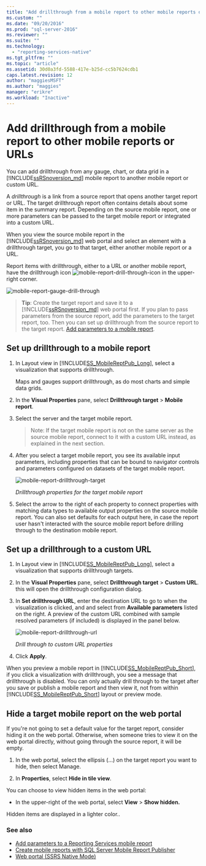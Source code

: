 ```yaml
---
title: "Add drillthrough from a mobile report to other mobile reports or URLs | Microsoft Docs"
ms.custom: ""
ms.date: "09/20/2016"
ms.prod: "sql-server-2016"
ms.reviewer: ""
ms.suite: ""
ms.technology: 
  - "reporting-services-native"
ms.tgt_pltfrm: ""
ms.topic: "article"
ms.assetid: 30d0a3fd-5588-417e-b25d-cc5b7624cdb1
caps.latest.revision: 12
author: "maggiesMSFT"
ms.author: "maggies"
manager: "erikre"
ms.workload: "Inactive"
---
```

# Add drillthrough from a mobile report to other mobile reports or URLs
You can add drillthrough from any gauge, chart, or data grid in a [!INCLUDE[ssRSnoversion_md](../../includes/ssrsnoversion-md.md)] mobile report to another mobile report or custom URL. 

A *drillthrough*  is a link from a source report that opens another target report or URL. The target drillthrough report often contains details about some item in the summary report. Depending on the source mobile report, one or more parameters can be passed to the target mobile report or integrated into a custom URL.  
  
When you view the source mobile report in the [!INCLUDE[ssRSnoversion_md](../../includes/ssrsnoversion-md.md)] web portal and select an element with a drillthrough target, you go to that target, either another mobile report or a URL.  

Report items with drillthrough, either to a URL or another mobile report, have the drillthrough icon ![mobile-report-drill-through-icon](../../reporting-services/mobile-reports/media/mobile-report-drill-through-icon.png) in the upper-right corner.

![mobile-report-gauge-drill-through](../../reporting-services/mobile-reports/media/mobile-report-gauge-drill-through.png) 

>**Tip**: Create the target report and save it to a [!INCLUDE[ssRSnoversion_md](../../includes/ssrsnoversion-md.md)] web portal first. If you plan to pass parameters from the source report, add the parameters to the target report, too. Then you can set up drillthrough from the source report to the target report. [Add parameters to a mobile report](../../reporting-services/mobile-reports/add-parameters-to-a-mobile-report-reporting-services.md).
 
## Set up drillthrough to a mobile report  

1. In Layout view in [!INCLUDE[SS_MobileReptPub_Long](../../includes/ss-mobilereptpub-long.md)], select a visualization that supports drillthrough.   

   Maps and gauges support drillthrough, as do most charts and simple data grids.
   
2. In the **Visual Properties** pane, select **Drillthrough target** > **Mobile report**.  
3. Select the server and the target mobile report.  

   >Note: If the target mobile report is not on the same server as the source mobile report, connect to it with a custom URL instead, as explained in the next section.  
 
4. After you select a target mobile report, you see its available input parameters, including properties that can be bound to navigator controls and parameters configured on datasets of the target mobile report.  

   ![mobile-report-drillthrough-target](../../reporting-services/mobile-reports/media/mobile-report-drillthrough-target.PNG)
   
   *Drillthrough properties for the target mobile report*  
  
5. Select the arrow to the right of each property to connect properties with matching data types to available output properties on the source mobile report. You can also set defaults for each output here, in case the report user hasn't interacted with the source mobile report before drilling through to the destination mobile report.  
  
## Set up a drillthrough to a custom URL  
  
1. In Layout view in [!INCLUDE[SS_MobileReptPub_Long](../../includes/ss-mobilereptpub-long.md)], select a visualization that supports drillthrough targets.    
2. In the **Visual Properties** pane, select **Drillthrough target** > **Custom URL**.  this will open the drillthrough configuration dialog.  
  
3. In **Set drillthrough URL**, enter the destination URL to go to when the visualization is clicked, and and select from **Available parameters** listed on the right. A preview of the custom URL combined with sample resolved parameters (if included) is displayed in the panel below.  
  
   ![mobile-report-drillthrough-url](../../reporting-services/mobile-reports/media/mobile-report-drillthrough-url.PNG)
  
   *Drill through to custom URL properties*  
  
4. Click **Apply**.  

  
When you preview a mobile report in [!INCLUDE[SS_MobileReptPub_Short](../../includes/ss-mobilereptpub-short.md)], if you click a visualization with drillthrough, you see a message that drillthrough is disabled. You can only actually drill through to the target after you save or publish a mobile report and then view it, not from within [!INCLUDE[SS_MobileReptPub_Short](../../includes/ss-mobilereptpub-short.md)] layout or preview mode.  

## Hide a target mobile report on the web portal
If you're not going to set a default value for the target report, consider hiding it on the web portal. Otherwise, when someone tries to view it on the web portal directly, without going through the source report, it will be empty.

1. In the web portal, select the ellipsis (...) on the target report you want to hide, then select Manage.

2. In **Properties**, select **Hide in tile view**.

You can choose to view hidden items in the web portal: 

* In the upper-right of the web portal, select **View** > **Show hidden.** 

Hidden items are displayed in a lighter color..
    
### See also  
 
* [Add parameters to a Reporting Services mobile report](../../reporting-services/mobile-reports/add-parameters-to-a-mobile-report-reporting-services.md)
* [Create mobile reports with SQL Server Mobile Report Publisher](../../reporting-services/mobile-reports/create-mobile-reports-with-sql-server-mobile-report-publisher.md) 
* [Web portal (SSRS Native Mode)](../../reporting-services/web-portal-ssrs-native-mode.md)

